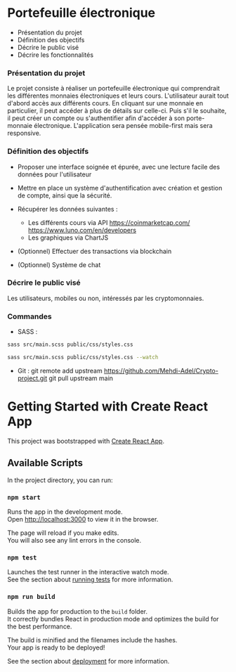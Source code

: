 # Portefeuille électronique

-   Présentation du projet
-   Définition des objectifs
-   Décrire le public visé
-   Décrire les fonctionnalités

### Présentation du projet

Le projet consiste à réaliser un portefeuille électronique qui comprendrait les différentes monnaies électroniques et leurs cours. L'utilisateur aurait tout d'abord accès aux différents cours. En cliquant sur une monnaie en particulier, il peut accéder à plus de détails sur celle-ci. Puis s'il le souhaite, il peut créer un compte ou s'authentifier afin d'accéder à son porte-monnaie électronique.
L'application sera pensée mobile-first mais sera responsive.

### Définition des objectifs

- Proposer une interface soignée et épurée, avec une lecture facile des données pour l'utilisateur
- Mettre en place un système d'authentification avec création et gestion de compte, ainsi que la sécurité.
- Récupérer les données suivantes :

  - Les différents cours via API https://coinmarketcap.com/ https://www.luno.com/en/developers
  - Les graphiques via ChartJS

- (Optionnel) Effectuer des transactions via blockchain
- (Optionnel) Système de chat

### Décrire le public visé

Les utilisateurs, mobiles ou non, intéressés par les cryptomonnaies.

### Commandes

- SASS :
```sh
sass src/main.scss public/css/styles.css
```

```sh
sass src/main.scss public/css/styles.css --watch
```

- Git :
  git remote add upstream https://github.com/Mehdi-Adel/Crypto-project.git
  git pull upstream main


# Getting Started with Create React App

This project was bootstrapped with [Create React App](https://github.com/facebook/create-react-app).

## Available Scripts

In the project directory, you can run:

### `npm start`

Runs the app in the development mode.\
Open [http://localhost:3000](http://localhost:3000) to view it in the browser.

The page will reload if you make edits.\
You will also see any lint errors in the console.

### `npm test`

Launches the test runner in the interactive watch mode.\
See the section about [running tests](https://facebook.github.io/create-react-app/docs/running-tests) for more information.

### `npm run build`

Builds the app for production to the `build` folder.\
It correctly bundles React in production mode and optimizes the build for the best performance.

The build is minified and the filenames include the hashes.\
Your app is ready to be deployed!

See the section about [deployment](https://facebook.github.io/create-react-app/docs/deployment) for more information.

